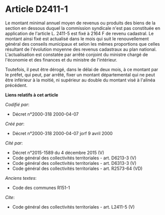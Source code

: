 # Article D2411-1

Le montant minimal annuel moyen de revenus ou produits des biens de la section en dessous duquel la commission syndicale
n'est pas constituée en application de l'article L. 2411-5 est fixé à 2164 F de revenu cadastral. Le montant ainsi fixé est
actualisé dans le mois qui suit le renouvellement général des conseils municipaux et selon les mêmes proportions que celles
résultant de l'évolution moyenne des revenus cadastraux au plan national. L'actualisation est constatée par arrêté conjoint
du ministre chargé de l'économie et des finances et du ministre de l'intérieur.

Toutefois, il peut être dérogé, dans le délai de deux mois, à ce montant par le préfet, qui peut, par arrêté, fixer un
montant départemental qui ne peut être inférieur à la moitié, ni supérieur au double du montant visé à l'alinéa précédent.

**Liens relatifs à cet article**

_Codifié par_:

  - Décret n°2000-318 2000-04-07

_Créé par_:

  - Décret n°2000-318 2000-04-07 jorf 9 avril 2000

_Cité par_:

  - Décret n°2015-1589 du 4 décembre 2015 (V)
  - Code général des collectivités territoriales - art. D6213-3 (V)
  - Code général des collectivités territoriales - art. D6313-3 (V)
  - Code général des collectivités territoriales - art. R2573-64 (VD)

_Anciens textes_:

  - Code des communes R151-1

_Cite_:

  - Code général des collectivités territoriales - art. L2411-5 (V)
